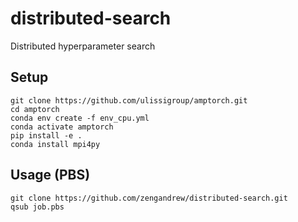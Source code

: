 # distributed-search
Distributed hyperparameter search

## Setup
```
git clone https://github.com/ulissigroup/amptorch.git
cd amptorch
conda env create -f env_cpu.yml
conda activate amptorch
pip install -e .
conda install mpi4py
```

## Usage (PBS)
```
git clone https://github.com/zengandrew/distributed-search.git
qsub job.pbs
```
